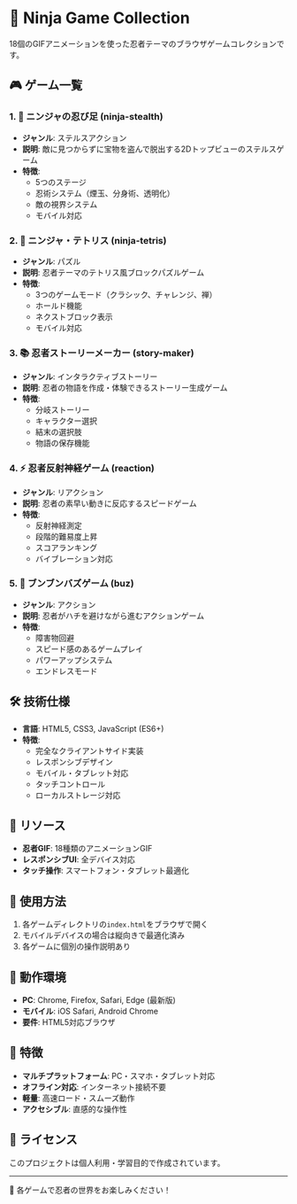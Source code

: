 # 🥷 Ninja Game Collection

18個のGIFアニメーションを使った忍者テーマのブラウザゲームコレクションです。

## 🎮 ゲーム一覧

### 1. 🥷 ニンジャの忍び足 (ninja-stealth)
- **ジャンル**: ステルスアクション
- **説明**: 敵に見つからずに宝物を盗んで脱出する2Dトップビューのステルスゲーム
- **特徴**: 
  - 5つのステージ
  - 忍術システム（煙玉、分身術、透明化）
  - 敵の視界システム
  - モバイル対応

### 2. 🧩 ニンジャ・テトリス (ninja-tetris)
- **ジャンル**: パズル
- **説明**: 忍者テーマのテトリス風ブロックパズルゲーム
- **特徴**:
  - 3つのゲームモード（クラシック、チャレンジ、禅）
  - ホールド機能
  - ネクストブロック表示
  - モバイル対応

### 3. 📚 忍者ストーリーメーカー (story-maker)
- **ジャンル**: インタラクティブストーリー
- **説明**: 忍者の物語を作成・体験できるストーリー生成ゲーム
- **特徴**:
  - 分岐ストーリー
  - キャラクター選択
  - 結末の選択肢
  - 物語の保存機能

### 4. ⚡ 忍者反射神経ゲーム (reaction)
- **ジャンル**: リアクション
- **説明**: 忍者の素早い動きに反応するスピードゲーム
- **特徴**:
  - 反射神経測定
  - 段階的難易度上昇
  - スコアランキング
  - バイブレーション対応

### 5. 🐝 ブンブンバズゲーム (buz)
- **ジャンル**: アクション
- **説明**: 忍者がハチを避けながら進むアクションゲーム
- **特徴**:
  - 障害物回避
  - スピード感のあるゲームプレイ
  - パワーアップシステム
  - エンドレスモード

## 🛠️ 技術仕様

- **言語**: HTML5, CSS3, JavaScript (ES6+)
- **特徴**: 
  - 完全なクライアントサイド実装
  - レスポンシブデザイン
  - モバイル・タブレット対応
  - タッチコントロール
  - ローカルストレージ対応

## 🎨 リソース

- **忍者GIF**: 18種類のアニメーションGIF
- **レスポンシブUI**: 全デバイス対応
- **タッチ操作**: スマートフォン・タブレット最適化

## 🚀 使用方法

1. 各ゲームディレクトリの`index.html`をブラウザで開く
2. モバイルデバイスの場合は縦向きで最適化済み
3. 各ゲームに個別の操作説明あり

## 📱 動作環境

- **PC**: Chrome, Firefox, Safari, Edge (最新版)
- **モバイル**: iOS Safari, Android Chrome
- **要件**: HTML5対応ブラウザ

## 🎯 特徴

- **マルチプラットフォーム**: PC・スマホ・タブレット対応
- **オフライン対応**: インターネット接続不要
- **軽量**: 高速ロード・スムーズ動作
- **アクセシブル**: 直感的な操作性

## 📝 ライセンス

このプロジェクトは個人利用・学習目的で作成されています。

---

🥷 各ゲームで忍者の世界をお楽しみください！